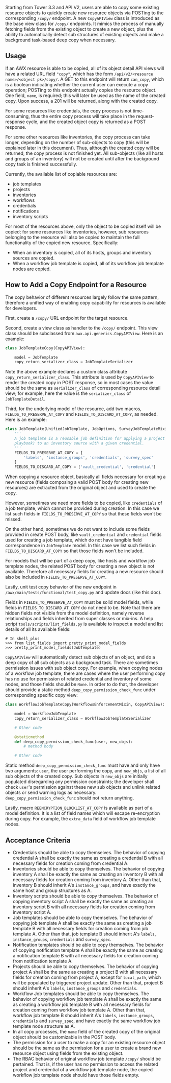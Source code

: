 Starting from Tower 3.3 and API V2, users are able to copy some existing resource objects to quickly
create new resource objects via POSTing to the corresponding `/copy/` endpoint. A new `CopyAPIView` class
is introduced as the base view class for `/copy/` endpoints. It mimics the process of manually fetching
fields from the existing object to create a new object, plus the ability to automatically detect sub
structures of existing objects and make a background task-based deep copy when necessary.


## Usage

If an AWX resource is able to be copied, all of its object detail API views will have a related URL field
`"copy"`, which has the form `/api/v2/<resource name>/<object pk>/copy/`. A GET to this endpoint
will return `can_copy`, which is a boolean indicating whether the current user can execute a copy
operation; POSTing to this endpoint actually copies the resource object. One field, `name`, is required;
this will later be used as the name of the created copy. Upon success, a 201 will be returned, along
with the created copy.

For some resources like credentials, the copy process is not time-consuming, thus the entire copy
process will take place in the request-response cycle, and the created object copy is returned as a
POST response.

For some other resources like inventories, the copy process can take longer, depending on the number
of sub-objects to copy (this will be explained later in this document). Thus, although the created copy will be returned, the
copy process is not finished yet. All sub-objects (like all hosts and groups of an inventory) will
not be created until after the background copy task is finished successfully.

Currently, the available list of copiable resources are:

- job templates
- projects
- inventories
- workflows
- credentials
- notifications
- inventory scripts

For most of the resources above, only the object to be copied itself will be copied; for some resources
like inventories, however, sub resources belonging to the resource will also be copied to maintain the
full functionality of the copied new resource. Specifically:

- When an inventory is copied, all of its hosts, groups and inventory sources are copied.
- When a workflow job template is copied, all of its workflow job template nodes are copied.


## How to Add a Copy Endpoint for a Resource

The copy behavior of different resources largely follow the same pattern, therefore a unified way of
enabling copy capability for resources is available for developers.

First, create a `/copy/` URL endpoint for the target resource.

Second, create a view class as handler to the `/copy/` endpoint. This view class should be subclassed
from `awx.api.generics.CopyAPIView`. Here is an example:
```python
class JobTemplateCopy(CopyAPIView):

    model = JobTemplate
    copy_return_serializer_class = JobTemplateSerializer
```

Note the above example declares a custom class attribute `copy_return_serializer_class`. This attribute
is used by `CopyAPIView` to render the created copy in POST response, so in most cases the value should
be the same as `serializer_class` of corresponding resource detail view; for example, here the value is the
`serializer_class` of `JobTemplateDetail`.

Third, for the underlying model of the resource, add two macros, `FIELDS_TO_PRESERVE_AT_COPY` and
`FIELDS_TO_DISCARD_AT_COPY`, as needed. Here is an example:
```python
class JobTemplate(UnifiedJobTemplate, JobOptions, SurveyJobTemplateMixin, ResourceMixin):
    '''
    A job template is a reusable job definition for applying a project (with
    playbook) to an inventory source with a given credential.
    '''
    FIELDS_TO_PRESERVE_AT_COPY = [
        'labels', 'instance_groups', 'credentials', 'survey_spec'
    ]
    FIELDS_TO_DISCARD_AT_COPY = ['vault_credential', 'credential']
```
When copying a resource object, basically all fields necessary for creating a new resource (fields
composing a valid POST body for creating new resources) are extracted from the original object and
used to create the copy.

However, sometimes we need more fields to be copied, like `credentials` of a job template, which
cannot be provided during creation. In this case we list such fields in `FIELDS_TO_PRESERVE_AT_COPY`
so that these fields won't be missed.

On the other hand, sometimes we do not want to include some fields provided in create POST body,
like `vault_credential` and `credential` fields used for creating a job template, which do not have
tangible field correspondence in `JobTemplate` model. In this case we list such fields in
`FIELDS_TO_DISCARD_AT_COPY` so that those fields won't be included.

For models that will be part of a deep copy, like hosts and workflow job template nodes, the related
POST body for creating a new object is not available. Therefore all necessary fields for creating
a new resource should also be included in `FIELDS_TO_PRESERVE_AT_COPY`.

Lastly, unit test copy behavior of the new endpoint in `/awx/main/tests/functional/test_copy.py` and
update docs (like this doc).

Fields in `FIELDS_TO_PRESERVE_AT_COPY` must be solid model fields, while fields in
`FIELDS_TO_DISCARD_AT_COPY` do not need to be. Note that there are hidden fields not visible from the model
definition, namely reverse relationships and fields inherited from super classes or mix-ins. A help
script `tools/scripts/list_fields.py` is available to inspect a model and list details of all its
available fields:
```
# In shell_plus
>>> from list_fields import pretty_print_model_fields
>>> pretty_print_model_fields(JobTemplate)
```

`CopyAPIView` will automatically detect sub objects of an object, and do a deep copy of all sub objects
as a background task. There are sometimes permission issues with sub object copy. For example,
when copying nodes of a workflow job template, there are cases where the user performing copy has no use for
permission of related credential and inventory of some nodes, and those fields should be
`None`. In order to do that, the developer should provide a static method `deep_copy_permission_check_func`
under corresponding specific copy view:
```python
class WorkflowJobTemplateCopy(WorkflowsEnforcementMixin, CopyAPIView):

    model = WorkflowJobTemplate
    copy_return_serializer_class = WorkflowJobTemplateSerializer

    # Other code

    @staticmethod
    def deep_copy_permission_check_func(user, new_objs):
        # method body

    # Other code
```
Static method `deep_copy_permission_check_func` must have and only have two arguments: `user`, the
user performing the copy, and `new_objs`, a list of all sub objects of the created copy. Sub objects in
`new_objs` are initially populated disregarding any permission constraints; the developer shall check
`user`'s permission against these new sub objects and unlink related objects or send
warning logs as necessary. `deep_copy_permission_check_func` should not return anything.

Lastly, macro `REENCRYPTION_BLOCKLIST_AT_COPY` is available as part of a model definition. It is a
list of field names which will escape re-encryption during copy. For example, the `extra_data` field
of workflow job template nodes.


## Acceptance Criteria

* Credentials should be able to copy themselves. The behavior of copying credential A shall be exactly
  the same as creating a credential B with all necessary fields for creation coming from credential A.
* Inventories should be able to copy themselves. The behavior of copying inventory A shall be exactly
  the same as creating an inventory B with all necessary fields for creation coming from inventory A. Other
  than that, inventory B should inherit A's `instance_groups`, and have exactly the same host and group
  structures as A.
* Inventory scripts should be able to copy themselves. The behavior of copying inventory script A
  shall be exactly the same as creating an inventory script B with all necessary fields for creation
  coming from inventory script A.
* Job templates should be able to copy themselves. The behavior of copying job template A
  shall be exactly the same as creating a job template B with all necessary fields for creation
  coming from job template A. Other than that, job template B should inherit A's `labels`,
  `instance_groups`, `credentials` and `survey_spec`.
* Notification templates should be able to copy themselves. The behavior of copying notification
  template A shall be exactly the same as creating a notification template B with all necessary fields
  for creation coming from notification template A.
* Projects should be able to copy themselves. The behavior of copying project A shall be the
  same as creating a project B with all necessary fields for creation coming from project A, except for
  `local_path`, which will be populated by triggered project update. Other than that, project B
  should inherit A's `labels`, `instance_groups` and `credentials`.
* Workflow Job templates should be able to copy themselves. The behavior of copying workflow job
  template A shall be exactly the same as creating a workflow job template B with all necessary fields
  for creation coming from workflow job template A. Other than that, workflow job template B should
  inherit A's `labels`, `instance_groups`, `credentials` and `survey_spec`, and have exactly the
  same workflow job template node structure as A.
* In all copy processes, the `name` field of the created copy of the original object should be customizable in the POST body.
* The permission for a user to make a copy for an existing resource object should be the same as the
  permission for a user to create a brand new resource object using fields from the existing object.
* The RBAC behavior of original workflow job template `/copy/` should be pertained. That is, if the
  user has no permission to access the related project and credential of a workflow job template
  node, the copied workflow job template node should have those fields empty.
